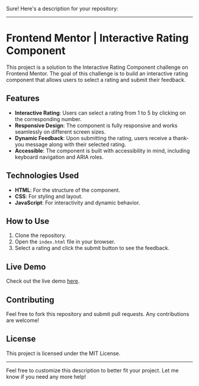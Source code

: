Sure! Here's a description for your repository:

---

# Frontend Mentor | Interactive Rating Component

This project is a solution to the Interactive Rating Component challenge on Frontend Mentor. The goal of this challenge is to build an interactive rating component that allows users to select a rating and submit their feedback.

## Features

- **Interactive Rating**: Users can select a rating from 1 to 5 by clicking on the corresponding number.
- **Responsive Design**: The component is fully responsive and works seamlessly on different screen sizes.
- **Dynamic Feedback**: Upon submitting the rating, users receive a thank-you message along with their selected rating.
- **Accessible**: The component is built with accessibility in mind, including keyboard navigation and ARIA roles.

## Technologies Used

- **HTML**: For the structure of the component.
- **CSS**: For styling and layout.
- **JavaScript**: For interactivity and dynamic behavior.

## How to Use

1. Clone the repository.
2. Open the `index.html` file in your browser.
3. Select a rating and click the submit button to see the feedback.

## Live Demo

Check out the live demo [here](#).

## Contributing

Feel free to fork this repository and submit pull requests. Any contributions are welcome!

## License

This project is licensed under the MIT License.

---

Feel free to customize this description to better fit your project. Let me know if you need any more help!
